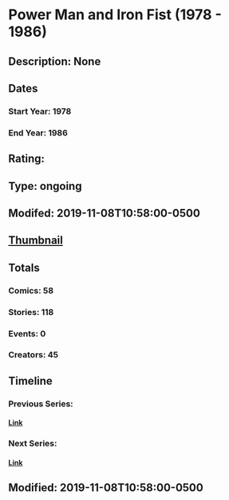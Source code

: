 # Power Man and Iron Fist (1978 - 1986)
## Description: None
## Dates
### Start Year: 1978
### End Year: 1986
## Rating: 
## Type: ongoing
## Modifed: 2019-11-08T10:58:00-0500
## [Thumbnail](http://i.annihil.us/u/prod/marvel/i/mg/6/c0/57c75f218c51f.jpg)
## Totals
### Comics: 58
### Stories: 118
### Events: 0
### Creators: 45
## Timeline
### Previous Series: 
#### [Link]()
### Next Series: 
#### [Link]()
## Modified: 2019-11-08T10:58:00-0500